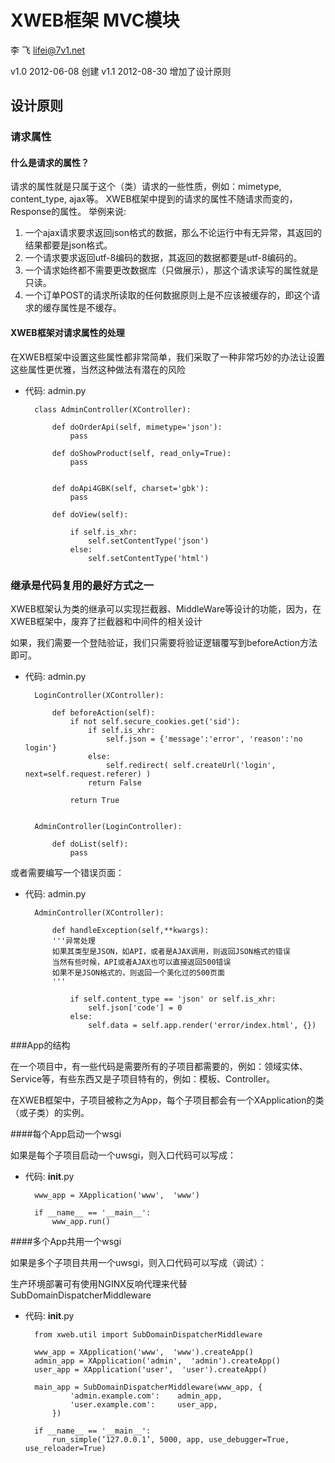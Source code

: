 # XWEB框架 MVC模块

李 飞 <lifei@7v1.net>

v1.0 2012-06-08 创建
v1.1 2012-08-30 增加了设计原则

## 设计原则

### 请求属性

#### 什么是请求的属性？

请求的属性就是只属于这个（类）请求的一些性质，例如：mimetype, content_type, ajax等。
XWEB框架中提到的请求的属性不随请求而变的，Response的属性。
举例来说:

1. 一个ajax请求要求返回json格式的数据，那么不论运行中有无异常，其返回的结果都要是json格式。
2. 一个请求要求返回utf-8编码的数据，其返回的数据都要是utf-8编码的。
3. 一个请求始终都不需要更改数据库（只做展示），那这个请求读写的属性就是只读。
4. 一个订单POST的请求所读取的任何数据原则上是不应该被缓存的，即这个请求的缓存属性是不缓存。

#### XWEB框架对请求属性的处理

在XWEB框架中设置这些属性都非常简单，我们采取了一种非常巧妙的办法让设置这些属性更优雅，当然这种做法有潜在的风险

* 代码: admin.py

        class AdminController(XController):

            def doOrderApi(self, mimetype='json'):
                pass

            def doShowProduct(self, read_only=True):
                pass


            def doApi4GBK(self, charset='gbk'):
                pass

            def doView(self):
                
                if self.is_xhr:
                    self.setContentType('json')
                else:
                    self.setContentType('html')

### 继承是代码复用的最好方式之一

XWEB框架认为类的继承可以实现拦截器、MiddleWare等设计的功能，因为，在XWEB框架中，废弃了拦截器和中间件的相关设计

如果，我们需要一个登陆验证，我们只需要将验证逻辑覆写到beforeAction方法即可。

* 代码: admin.py

        LoginController(XController):

            def beforeAction(self):
                if not self.secure_cookies.get('sid'):
                    if self.is_xhr:
                        self.json = {'message':'error', 'reason':'no login'}
                    else:
                        self.redirect( self.createUrl('login', next=self.request.referer) )
                    return False

                return True


        AdminController(LoginController):
            
            def doList(self):
                pass


或者需要编写一个错误页面：

* 代码: admin.py

        AdminController(XController):

            def handleException(self,**kwargs):
            '''异常处理
            如果其类型是JSON，如API，或者是AJAX调用，则返回JSON格式的错误
            当然有些时候，API或者AJAX也可以直接返回500错误
            如果不是JSON格式的，则返回一个美化过的500页面
            '''
            
            	if self.content_type == 'json' or self.is_xhr:
            		self.json['code'] = 0
        		else:
	                self.data = self.app.render('error/index.html', {})


###App的结构

在一个项目中，有一些代码是需要所有的子项目都需要的，例如：领域实体、Service等，有些东西又是子项目特有的，例如：模板、Controller。

在XWEB框架中，子项目被称之为App，每个子项目都会有一个XApplication的类（或子类）的实例。

####每个App启动一个wsgi

如果是每个子项目启动一个uwsgi，则入口代码可以写成：

* 代码: __init__.py

        www_app = XApplication('www',  'www')
        
        if __name__ == '__main__':
            www_app.run()
            
####多个App共用一个wsgi

如果是多个子项目共用一个uwsgi，则入口代码可以写成（调试）：

生产环境部署可有使用NGINX反响代理来代替SubDomainDispatcherMiddleware

* 代码: __init__.py

        from xweb.util import SubDomainDispatcherMiddleware
        
        www_app = XApplication('www',  'www').createApp()
        admin_app = XApplication('admin',  'admin').createApp()
        user_app = XApplication('user',  'user').createApp()
        
        main_app = SubDomainDispatcherMiddleware(www_app, {
                'admin.example.com':    admin_app,
                'user.example.com':     user_app,
            })
        
        if __name__ == '__main__':
            run_simple(’127.0.0.1’, 5000, app, use_debugger=True, use_reloader=True)

            

